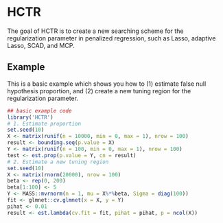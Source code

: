 <!-- README.md is generated from README.Rmd. Please edit that file -->

HCTR
====

The goal of HCTR is to create a new searching scheme for the
regularization parameter in penalized regression, such as Lasso,
adaptive Lasso, SCAD, and MCP.

Example
-------

This is a basic example which shows you how to (1) estimate false null
hypothesis proportion, and (2) create a new tuning region for the
regularization parameter.

``` r
## basic example code
library('HCTR')
# 1. Estimate proportion
set.seed(10)
X <- matrix(runif(n = 10000, min = 0, max = 1), nrow = 100)
result <- bounding.seq(p.value = X)
Y <- matrix(runif(n = 100, min = 0, max = 1), nrow = 100)
test <- est.prop(p.value = Y, cn = result)
# 2. Estimate a new tuning region
set.seed(10)
X <- matrix(rnorm(20000), nrow = 100)
beta <- rep(0, 200)
beta[1:100] <- 5
Y <- MASS::mvrnorm(n = 1, mu = X%*%beta, Sigma = diag(100))
fit <- glmnet::cv.glmnet(x = X, y = Y)
pihat <- 0.01
result <- est.lambda(cv.fit = fit, pihat = pihat, p = ncol(X))
```
